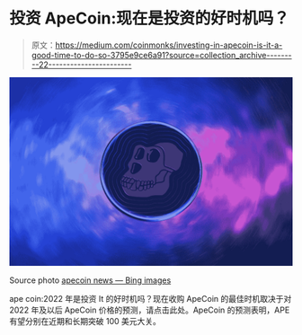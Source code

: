 # 投资 ApeCoin:现在是投资的好时机吗？

> 原文：<https://medium.com/coinmonks/investing-in-apecoin-is-it-a-good-time-to-do-so-3795e9ce6a91?source=collection_archive---------22----------------------->

![](img/78306f62289338432753c62cb7981981.png)

Source photo [apecoin news — Bing images](https://www.bing.com/images/search?view=detailV2&ccid=w%2f4uVR0k&id=55808A5CB8D28B9897E765838BA3CC141D2915EB&thid=OIF.hz5D%2bVc3eTn8H%2f6RDvNLMA&mediaurl=https%3a%2f%2fthevrsoldier.com%2fwp-content%2fuploads%2f2022%2f04%2fapecoin-news.jpg&cdnurl=https%3a%2f%2fth.bing.com%2fth%2fid%2fR.c3fe2e551d24acf5bbba7fd84eeed65a%3frik%3d%26pid%3dImgRaw%26r%3d0&exph=801&expw=1202&q=apecoin+news&simid=6953943145420&FORM=IRPRST&ck=873E43F957377939FC1FFE910EF34B30&selectedIndex=0&ajaxhist=0&ajaxserp=0)

ape coin:2022 年是投资 It 的好时机吗？现在收购 ApeCoin 的最佳时机取决于对 2022 年及以后 ApeCoin 价格的预测，请点击此处。ApeCoin 的预测表明，APE 有望分别在近期和长期突破 100 美元大关。